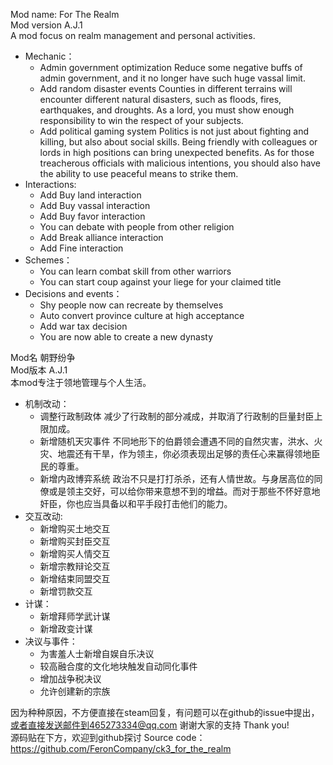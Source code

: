 Mod name: For The Realm  
Mod version A.J.1  
A mod focus on realm management and personal activities.
+ Mechanic：
  + Admin government optimization
Reduce some negative buffs of admin government, and it no longer have such huge vassal limit.
  + Add random disaster events
Counties in different terrains will encounter different natural disasters, such as floods, fires, earthquakes, and droughts. As a lord, you must show enough responsibility to win the respect of your subjects.
  + Add political gaming system
Politics is not just about fighting and killing, but also about social skills. Being friendly with colleagues or lords in high positions can bring unexpected benefits. As for those treacherous officials with malicious intentions, you should also have the ability to use peaceful means to strike them.
+ Interactions:
  + Add Buy land interaction
  + Add Buy vassal interaction
  + Add Buy favor interaction
  + You can debate with people from other religion
  + Add Break alliance interaction
  + Add Fine interaction
+ Schemes：
  + You can learn combat skill from other warriors
  + You can start coup against your liege for your claimed title
+ Decisions and events：
  + Shy people now can recreate by themselves
  + Auto convert province culture at high acceptance
  + Add war tax decision
  + You are now able to create a new dynasty

Mod名 朝野纷争  
Mod版本 A.J.1  
本mod专注于领地管理与个人生活。
+ 机制改动：
  + 调整行政制政体
减少了行政制的部分减成，并取消了行政制的巨量封臣上限加成。
  + 新增随机天灾事件
不同地形下的伯爵领会遭遇不同的自然灾害，洪水、火灾、地震还有干旱，作为领主，你必须表现出足够的责任心来赢得领地臣民的尊重。
  + 新增内政博弈系统
政治不只是打打杀杀，还有人情世故。与身居高位的同僚或是领主交好，可以给你带来意想不到的增益。而对于那些不怀好意地奸臣，你也应当具备以和平手段打击他们的能力。
+ 交互改动:
  + 新增购买土地交互
  + 新增购买封臣交互
  + 新增购买人情交互
  + 新增宗教辩论交互
  + 新增结束同盟交互
  + 新增罚款交互
+ 计谋：
  + 新增拜师学武计谋
  + 新增政变计谋
+ 决议与事件：
  + 为害羞人士新增自娱自乐决议
  + 较高融合度的文化地块触发自动同化事件
  + 增加战争税决议
  + 允许创建新的宗族

因为种种原因，不方便直接在steam回复，有问题可以在github的issue中提出，或者直接发送邮件到465273334@qq.com 谢谢大家的支持 Thank you!  
源码贴在下方，欢迎到github探讨 Source code：  
https://github.com/FeronCompany/ck3_for_the_realm